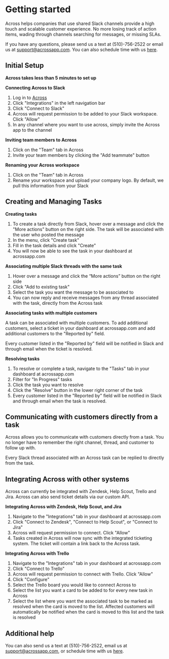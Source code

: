 # Getting started

Across helps companies that use shared Slack channels provide a high touch and scalable customer experience. No more losing track of action items, wading through channels searching for messages, or missing SLAs.

If you have any questions, please send us a text at (510)-756-2522 or email us at support@acrossapp.com. You can also schedule time with us [here](https://meetings.hubspot.com/kunal14/across).

## Initial Setup

**Across takes less than 5 minutes to set up**

**Connecting Across to Slack**
1. Log in to [Across](https://acrossapp.com/login)
2. Click "Integrations" in the left navigation bar
3. Click "Connect to Slack"
4. Across will request permission to be added to your Slack workspace. Click "Allow"
5. In any channel where you want to use across, simply invite the Across app to the channel

**Inviting team members to Across**
 1. Click on the "Team" tab in Across
 2. Invite your team members by clicking the "Add teammate" button

**Renaming your Across workspace**
1. Click on the "Team" tab in Across
2. Rename your workspace and upload your company logo. By default, we pull this information from your Slack


## Creating and Managing Tasks

**Creating tasks**
 1. To create a task directly from Slack, hover over a message and click the "More actions" button on the right side. The task will be associated with the user who posted the message
 2. In the menu, click "Create task"
 3. Fill in the task details and click "Create"
 4. You will now be able to see the task in your dashboard at acrossapp.com

**Associating multiple Slack threads with the same task**
 1. Hover over a message and click the “More actions” button on the right side
 2. Click "Add to existing task"
 3. Select the task you want the message to be associated to
 4. You can now reply and receive messages from any thread associated with the task, directly from the Across task

**Associating tasks with multiple customers**

A task can be associated with multiple customers. To add additional customers, select a ticket in your dashboard at acrossapp.com and add additional customers to the "Reported by" field.

Every customer listed in the "Reported by" field will be notified in Slack and through email when the ticket is resolved.

**Resolving tasks**
1. To resolve or complete a task, navigate to the "Tasks" tab in your dashboard at acrossapp.com
2. Filter for "In Progress" tasks 
3. Click the task you want to resolve
4. Click the "Resolve" button in the lower right corner of the task
5. Every customer listed in the "Reported by" field will be notified in Slack and through email when the task is resolved.

## Communicating with customers directly from a task

Across allows you to communicate with customers directly from a task. You no longer have to remember the right channel, thread, and customer to follow up with.

Every Slack thread associated with an Across task can be replied to directly from the task. 

## Integrating Across with other systems

Across can currently be integrated with Zendesk, Help Scout, Trello and Jira. Across can also send ticket details via our custom API.

**Integrating Across with Zendesk, Help Scout, and Jira**
1. Navigate to the "Integrations" tab in your dashboard at acrossapp.com
2. Click "Connect to Zendesk", "Connect to Help Scout", or "Connect to Jira"
3. Across will request permission to connect. Click "Allow"
4. Tasks created in Across will now sync with the integrated ticketing system. The ticket will contain a link back to the Across task.

**Integrating Across with Trello**

1. Navigate to the "Integrations" tab in your dashboard at acrossapp.com
2. Click "Connect to Trello"
3. Across will request permission to connect with Trello. Click "Allow"
4. Click "Configure"
5. Select the Trello board you would like to connect Across to
6. Select the list you want a card to be added to for every new task in Across
7. Select the list where you want the associated task to be marked as resolved when the card is moved to the list. Affected customers will automatically be notified when the card is moved to this list and the task is resolved 


## Additional help

You can also send us a text at (510)-756-2522, email us at support@acrossapp.com, or schedule time with us [here](https://meetings.hubspot.com/kunal14/across).
